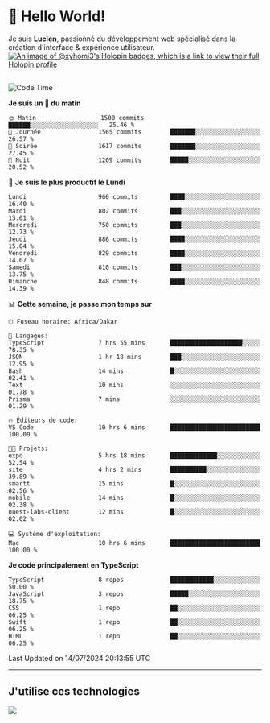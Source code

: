 # 👋 Hello World!

Je suis **Lucien**, passionné du développement web spécialisé dans la création d'interface & expérience utilisateur.
[![An image of @xyhomi3's Holopin badges, which is a link to view their full Holopin profile](https://holopin.me/xyhomi3)](https://holopin.io/@xyhomi3)

##

<!--START_SECTION:waka-->
![Code Time](http://img.shields.io/badge/Code%20Time-1%2C515%20hrs-blue)

**Je suis un 🐤 du matin** 

```text
🌞 Matin                  1500 commits        ██████░░░░░░░░░░░░░░░░░░░   25.46 % 
🌆 Journée                1565 commits        ███████░░░░░░░░░░░░░░░░░░   26.57 % 
🌃 Soirée                 1617 commits        ███████░░░░░░░░░░░░░░░░░░   27.45 % 
🌙 Nuit                   1209 commits        █████░░░░░░░░░░░░░░░░░░░░   20.52 % 
```
📅 **Je suis le plus productif le Lundi** 

```text
Lundi                    966 commits         ████░░░░░░░░░░░░░░░░░░░░░   16.40 % 
Mardi                    802 commits         ███░░░░░░░░░░░░░░░░░░░░░░   13.61 % 
Mercredi                 750 commits         ███░░░░░░░░░░░░░░░░░░░░░░   12.73 % 
Jeudi                    886 commits         ████░░░░░░░░░░░░░░░░░░░░░   15.04 % 
Vendredi                 829 commits         ████░░░░░░░░░░░░░░░░░░░░░   14.07 % 
Samedi                   810 commits         ███░░░░░░░░░░░░░░░░░░░░░░   13.75 % 
Dimanche                 848 commits         ████░░░░░░░░░░░░░░░░░░░░░   14.39 % 
```


📊 **Cette semaine, je passe mon temps sur** 

```text
🕑︎ Fuseau horaire: Africa/Dakar

💬 Langages: 
TypeScript               7 hrs 55 mins       ████████████████████░░░░░   78.35 % 
JSON                     1 hr 18 mins        ███░░░░░░░░░░░░░░░░░░░░░░   12.95 % 
Bash                     14 mins             █░░░░░░░░░░░░░░░░░░░░░░░░   02.41 % 
Text                     10 mins             ░░░░░░░░░░░░░░░░░░░░░░░░░   01.78 % 
Prisma                   7 mins              ░░░░░░░░░░░░░░░░░░░░░░░░░   01.29 % 

🔥 Éditeurs de code: 
VS Code                  10 hrs 6 mins       █████████████████████████   100.00 % 

🐱‍💻 Projets: 
expo                     5 hrs 18 mins       █████████████░░░░░░░░░░░░   52.54 % 
site                     4 hrs 2 mins        ██████████░░░░░░░░░░░░░░░   39.89 % 
smartt                   15 mins             █░░░░░░░░░░░░░░░░░░░░░░░░   02.56 % 
mobile                   14 mins             █░░░░░░░░░░░░░░░░░░░░░░░░   02.38 % 
ouest-labs-client        12 mins             █░░░░░░░░░░░░░░░░░░░░░░░░   02.02 % 

💻 Système d'exploitation: 
Mac                      10 hrs 6 mins       █████████████████████████   100.00 % 
```

**Je code principalement en TypeScript** 

```text
TypeScript               8 repos             ████████████░░░░░░░░░░░░░   50.00 % 
JavaScript               3 repos             █████░░░░░░░░░░░░░░░░░░░░   18.75 % 
CSS                      1 repo              ██░░░░░░░░░░░░░░░░░░░░░░░   06.25 % 
Swift                    1 repo              ██░░░░░░░░░░░░░░░░░░░░░░░   06.25 % 
HTML                     1 repo              ██░░░░░░░░░░░░░░░░░░░░░░░   06.25 % 
```




 Last Updated on 14/07/2024 20:13:55 UTC
<!--END_SECTION:waka-->
---

## J'utilise ces technologies

<p align="left">
  <a href="https://skillicons.dev">
    <img src="https://skillicons.dev/icons?i=ts,js,md,scss,tailwind,react,docker,express,astro,vite,nextjs,vercel,figma,ableton" />
  </a>
</p>

